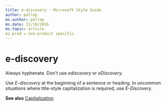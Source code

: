 ```yaml
---
title: e-discovery - Microsoft Style Guide
author: pallep
ms.author: pallep
ms.date: 11/19/2016
ms.topic: article
ms.prod = non-product specific
---
```


# e-discovery

Always hyphenate. Don't use *ediscovery* or *eDiscovery.*

Use *E-discovery* at the beginning of a sentence or heading. In uncommon situations where title-style capitalization is required, use *E-Discovery*.

**See also** [Capitalization](/style-guide/capitalization)
